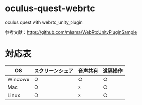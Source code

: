 # oculus-quest-webrtc
oculus quest with webrtc_unity_plugin

参考文献：https://github.com/mhama/WebRtcUnityPluginSample

# 対応表
| OS | スクリーンシェア | 音声共有 | 遠隔操作 |
----|----|----|----
| Windows | ○ | ○ | ○ |
| Mac | ○ | ☓ | ○ |
| Linux | ○ | ☓ | ○ |
